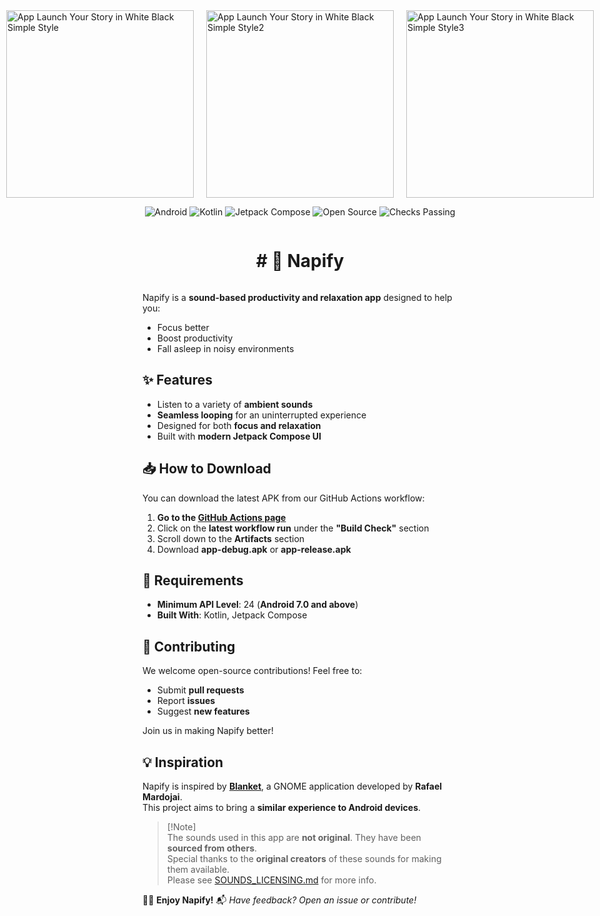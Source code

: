 


<div style="display: flex; justify-content: center; gap: 20px;">
  <img src="https://github.com/user-attachments/assets/878d385a-ceaa-4709-9f0a-04fbc70e4308" alt="App Launch Your Story in White Black Simple Style" width="300"/>
  <img src="https://github.com/user-attachments/assets/533c1647-4c52-4504-bfac-518df2bea68a" alt="App Launch Your Story in White Black Simple Style2" width="300"/>
  <img src="https://github.com/user-attachments/assets/dd622aac-0f12-40aa-b8d7-019ef1db2aa4" alt="App Launch Your Story in White Black Simple Style3" width="300"/>
</div>



<p align="center">
  <img src="https://img.shields.io/badge/Android-3DDC84?logo=android&logoColor=white" alt="Android">
  <img src="https://img.shields.io/badge/Kotlin-7F52FF?logo=kotlin&logoColor=white" alt="Kotlin">
  <img src="https://img.shields.io/badge/Jetpack_Compose-03D2A8?logo=jetpack&logoColor=white" alt="Jetpack Compose">
  <img src="https://img.shields.io/badge/Open%20Source-89CFF0?logo=github&logoColor=white" alt="Open Source">
  <img src="https://img.shields.io/github/workflow/status/itsPronay/napify/Build%20Check?label=Checks%20Passing&logo=github&logoColor=white" alt="Checks Passing">
</p>
<div style="display: flex; justify-content: center; width: 100%;">
  <h1># 🎵 Napify</h1>
</div>

Napify is a **sound-based productivity and relaxation app** designed to help you:
- Focus better
- Boost productivity
- Fall asleep in noisy environments

## ✨ Features
- Listen to a variety of **ambient sounds**
- **Seamless looping** for an uninterrupted experience
- Designed for both **focus and relaxation**
- Built with **modern Jetpack Compose UI**

## 📥 How to Download

You can download the latest APK from our GitHub Actions workflow:

1. **Go to the [GitHub Actions page](https://github.com/itsPronay/napify/actions)**
2. Click on the **latest workflow run** under the **"Build Check"** section
3. Scroll down to the **Artifacts** section
4. Download **app-debug.apk** or **app-release.apk**

## 📌 Requirements
- **Minimum API Level**: 24 (**Android 7.0 and above**)
- **Built With**: Kotlin, Jetpack Compose

## 🤝 Contributing

We welcome open-source contributions! Feel free to:
- Submit **pull requests**
- Report **issues**
- Suggest **new features**

Join us in making Napify better!

## 💡 Inspiration

Napify is inspired by **[Blanket](https://github.com/rafaelmardojai/blanket)**, a GNOME application developed by **Rafael Mardojai**.  
This project aims to bring a **similar experience to Android devices**.


> \[!Note]  
> The sounds used in this app are **not original**. They have been **sourced from others**.  
> Special thanks to the **original creators** of these sounds for making them available.  
> Please see [SOUNDS_LICENSING.md](https://github.com/itsPronay/napify/blob/play_store/SOUNDS_LICENSING.md) for more info.  

🌙✨ **Enjoy Napify!**
📬 *Have feedback? Open an issue or contribute!*

